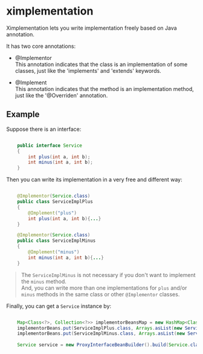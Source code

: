 # ximplementation
Ximplementation lets you write implementation freely based on Java annotation.

It has two core annotations:

* @Implementor  
This annotation indicates that the class is an implementation of some classes, just like the 'implements' and 'extends' keywords.

* @Implement  
This annotation indicates that the method is an implementation method, just like the '@Overriden' annotation.

## Example
Suppose there is an interface:

```java

	public interface Service
	{
		int plus(int a, int b);
		int minus(int a, int b);
	}
```

Then you can write its implementation in a very free and different way:

```java

	@Implementor(Service.class)
	public class ServiceImplPlus
	{
		@Implement("plus")
		int plus(int a, int b){...}
	}

	@Implementor(Service.class)
	public class ServiceImplMinus
	{
		@Implement("minus")
		int minus(int a, int b){...}
	}
```

> The `ServiceImplMinus` is not necessary if you don't want to implement the `minus` method.  
> And, you can write more than one implementations for `plus` and/or `minus` methods in the same class or other `@Implementor` classes.

Finally, you can get a `Service` instance by:

```java

	Map<Class<?>, Collection<?>> implementorBeansMap = new HashMap<Class<?>, Collection<?>>();
	implementorBeans.put(ServiceImplPlus.class, Arrays.asList(new ServiceImplPlus()));
	implementorBeans.put(ServiceImplMinus.class, Arrays.asList(new ServiceImplMinus()));
	
	Service service = new ProxyInterfaceBeanBuilder().build(Service.class, implementorBeansMap);
```